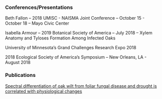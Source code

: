 ### Conferences/Presentations

Beth Fallon – 2018 UMISC - NAISMA Joint Conference – October 15 -
October 18 – Mayo Civic Center

Isabella Armour – 2019 Botanical Society of America – July 2018 – Xylem
Anatomy and Tyloses Formation Among Infected Oaks

University of Minnesota’s Grand Challenges Research Expo 2018

2018 Ecological Society of America’s Symposium – New Orleans, LA -
August 2018

### Publications

[Spectral differentiation of oak wilt from foliar fungal disease and
drought is correlated with physiological
changes](https://drive.google.com/file/d/1v7v0ofzl4-izmm82D1lbhPw-330ubWc9/view?usp=sharing)
